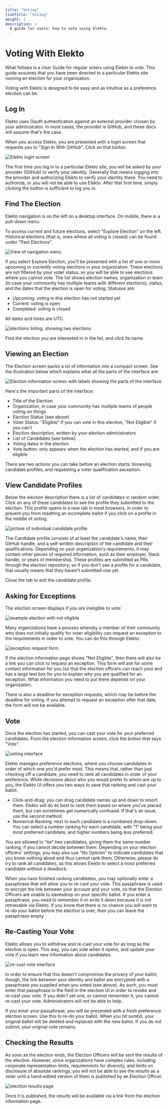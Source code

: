 ```yaml
---
title: "Voting"
linkTitle: "Voting"
weight: 1
description: >
  A guide for users: how to vote using Elekto.
---
```


# Voting With Elekto

What follows is a User Guide for regular voters using Elekto to vote. This guide assumes that you have been directed to a particular Elekto site running an election for your organization.

Voting with Elekto is designed to be easy and as intuitive as a preference election can be.

## Log In

Elekto uses Oauth authentication against an external provider chosen by your administrator.  In most cases, the provider is GitHub, and these docs will assume that's the case.

When you access Elekto, you are presented with a login screen that requests you to "Sign In With GitHub".  Click on that button.

![Elekto login screen](signin.png)

The first time you log in to a particular Elekto site, you will be asked by your provider (GitHub) to verify your identity.  Generally that means logging into the provider and authorizing Elekto to verify your identity there. You need to authorize, or you will not be able to use Elekto. After that first time, simply clicking the button is sufficient to log you in.

## Find The Election

Elekto navigation is on the left on a desktop interface.  On mobile, there is a pull-down menu.

To access current and future elections, select "Explore Election" on the left.  Historical elections (that is, ones where all voting is closed) can be found under "Past Elections".

![View of navigation menu](navmenu.png)

If you select Explore Election, you'll be presented with a list of one or more upcoming or currently voting elections in your organization. These elections are not filtered by your voter status, so you will be able to see elections where you cannot vote. The list shows election names, organization or team (in case your community has multiple teams with different elections), status, and the dates that the election is open for voting. Statuses are:

* Upcoming: voting in this election has not started yet
* Current: voting is open
* Completed: voting is closed

All dates and times are UTC.

![elections listing, showing two elections](electionlist.png)

Find the election you are interested in in the list, and click its name.

## Viewing an Election

The Election screen packs a lot of information into a compact screen.  See the illustration below which explains what all the parts of the interface are:

![Election information screen with labels showing the parts of the interface](electionscreen.png)

Here's the important parts of the interface:

* Title of the Election
* Organization, in case your community has multiple teams of people voting on things
* Election Status (see above)
* Voter Status: "Eligible" if you can vote in this election, "Not Eligible" if you can't
* Election description, written by your election administrators
* List of Candidates (see below)
* Voting dates in the election
* Vote button: only appears when the election has started, and if you are eligible

There are two actions you can take before an election starts: browsing candidate profiles, and requesting a voter qualification exception.

## View Candidate Profiles

Below the election description there is a list of candidates in random order.  Click on any of these candidates to see the profile they submitted to the election.  This profile opens in a new tab in most browsers, in order to prevent you from resetting an incomplete ballot if you click on a profile in the middle of voting.

![picture of individual candidate profile](candidate.png)

The Candidate profile consists of at least the candidate's name, their GitHub handle, and a self-written description of the candidate and their qualifications. Depending on your organization's requirements, it may contain other pieces of required information, such as their employer, Slack handle, or years of membership. These profiles are submitted as PRs through the election repository, so if you don't see a profile for a candidate, that usually means that they haven't submitted one yet.

Close the tab to exit the candidate profile.

## Asking for Exceptions

The election screen displays if you are ineligible to vote:

![example election with not eligible](noteligible.png)

Many organizations have a process whereby a member of their community who does not initially qualify for voter eligibility can request an exception to the requirements in order to vote.  You can do this through Elekto.

![exception request form](exception.png)

If the election information page shows "Not Eligible", then there will also be a link you can click to request an exception.  This form will ask for some contact information for you (so that the election officers can reach you) and has a large text box for you to explain why you are qualified for an exception.  What information you need to put there depends on your organization.

There is also a deadline for exception requests, which may be before the deadline for voting.  If you attempt to request an exception after that date, the form will not be available.

## Vote

Once the election has started, you can cast your vote for your preferred candidates. From the election information screen, click the button that says "Vote".

![voting interface](votescreen.png)

Elekto manages preference elections, where you choose candidates in order of which one you'd prefer most.  This means that, rather than just checking off a candidate, you need to rank all candidates in order of your preference.  While decisions about who you would prefer to whom are up to you, the Elekto UI offers you two ways to save that ranking and cast your ballot.

* Click-and-drag: you can drag candidate names up and down to resort them. Elekto will do its best to rank them based on where you've placed them, but can sometimes get numerically confused.  If that's an issue, use the second method.
* Numerical Ranking: next to each candidate is a numbered drop-down.  You can select a number ranking for each candidate, with "1" being your most preferred candidate, and higher numbers being less preferred.

You are allowed to "tie" two candidates, giving them the same number ranking, if you cannot decide between them.  Depending on your election officers' settings, you may also use "No Opinion" to indicate candidates that you know nothing about and thus cannot rank them.  Otherwise, please do try to rank all candidates, as this allows Elekto to select a most preferred candidate without a deadlock.

When you have finished ranking candidates, you may optionally enter a passphrase that will allow you to re-cast your vote.  This passphrase is used to encrypt the link between your account and your vote, so that the Election Officers are unable to eavesdrop on your specific ballot. If you enter a passphrase, you need to remember it or write it down because it is not retrievable via Elekto.  If you know that there is no chance you will want to re-do your ballot before the election is over, then you can leave the passphrase empty.

## Re-Casting Your Vote

Elekto allows you to withdraw and re-cast your vote for as long as the election is open.  This way, you can vote when it opens, and update your vote if you learn new information about candidates.

![re-cast vote interface](recast.png)

In order to ensure that this doesn't compromise the privacy of your ballot, though, the link between your identity and ballot are encrypted with a passphrase you supplied when you voted (see above).  As such, you must enter that passphrase in the field in the election UI in order to revoke and re-cast your vote.  If you didn't set one, or cannot remember it, you cannot re-cast your vote.  Administrators will not be able to help.

If you enter your passphrase, you will be presented with a fresh preference election screen.  Use this to re-do your ballot.  When you hit sumbit, your original ballot will be deleted and replaced with the new ballot.  If you do not submit, your original vote remains.

## Checking the Results

As soon as the election ends, the Election Officers will be sent the results of the election.  However, since organizations have complex rules, including corporate representation limits, requirements for diversity, and limits on disclosure of absolute rankings, you will not be able to see the results as a voter until a hand-edited version of them is published by an Election Officer.

![election results page](results.png)

Once it is published, the results will be available via a link from the election information page.
